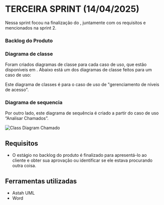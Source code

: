 # TERCEIRA SPRINT (14/04/2025)

Nessa sprint focou na finalização do , juntamente com os requisitos e  mencionados na sprint 2.

### Backlog do Produto


### Diagrama de classe 
Foram criados diagramas de classe para cada caso de uso, que estão disponíveis em . Abaixo está um dos diagramas de classe feitos para um caso de uso:

Este diagrama de classes é para o caso de uso de "gerenciamento de níveis de acesso".



### Diagrama de sequencia

Por outro lado, este diagrama de sequência é criado a partir do caso de uso “Analisar Chamados”.

![Class Diagram Chamado]()

## Requisitos
* O estágio no backlog do produto é finalizado para apresentá-lo ao cliente e obter sua aprovação ou identificar se ele estava procurando outra coisa.

## Ferramentas utilizadas 
* Astah UML
* Word

